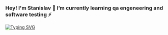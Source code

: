 ### Hey! I'm Stanislav 👋 I’m currently learning qa engeneering and software testing ⚡
[![Typing SVG](https://readme-typing-svg.herokuapp.com?color=%2336BCF7&lines=I’m+currently+learning+qa+engeneering+and+software+testing)](https://git.io/typing-svg)
<!--
**MakarovSt/MakarovSt** is a ✨ _special_ ✨ repository because its `README.md` (this file) appears on your GitHub profile.

Here are some ideas to get you started:

- 🔭 I’m currently working on ...
- 🌱 I’m currently learning ...
- 👯 I’m looking to collaborate on ...
- 🤔 I’m looking for help with ...
- 💬 Ask me about ...
- 📫 How to reach me: ...
- 😄 Pronouns: ...
- ⚡ Fun fact: ...
-->
